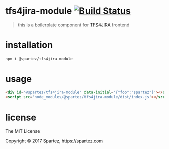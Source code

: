 # tfs4jira-module [![Build Status](https://travis-ci.org/spartez/tfs4jira-module.svg?branch=master)](http://travis-ci.org/spartez/tfs4jira-module)

> this is a boilerplate component for [TFS4JIRA](https://spartez.com/products/tfs4jira) frontend

# installation

```sh
npm i @spartez/tfs4jira-module
```

# usage

```html
<div id='@spartez/tfs4jira-module' data-initial='{"foo":"spartez"}'></div>
<script src='node_modules/@spartez/tfs4jira-module/dist/index.js'></script>
```

# license

The MIT License

Copyright ©️ 2017 Spartez, https://spartez.com
